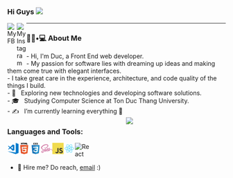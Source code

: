 ### Hi Guys <img src="https://media.giphy.com/media/hvRJCLFzcasrR4ia7z/giphy.gif" width="25px">
<a href="https://www.facebook.com/profile.php?id=100006672887523">
  <img align="left" alt="My FB" width="22px" src="https://img.icons8.com/cute-clipart/50/000000/facebook-new.png" />
</a>
<a href="https://www.instagram.com/ducminh2907/">
  <img align="left" alt="My Instagram" width="22px" src="https://img.icons8.com/cute-clipart/64/000000/instagram-new.png" />
</a>

<hr />
<h3> 👨🏻•💻 About Me </h3>
- Hi, I'm Duc, a Front End web developer. <br/>
- My passion for software lies with dreaming up ideas and making them come true with elegant interfaces. <br/>
- I take great care in the experience, architecture, and code quality of the things I build. <br/>
- 🤔 &nbsp; Exploring new technologies and developing software solutions.<br/>
- 🎓 &nbsp; Studying Computer Science at Ton Duc Thang University.<br/>
- ✍️ &nbsp; I’m currently learning everything 🤣<br/>

<img align='right' src="https://media.giphy.com/media/M9gbBd9nbDrOTu1Mqx/giphy.gif" width="230">

### Languages and Tools:
<img align="left" alt="Visual Studio Code" width="26px" src="https://raw.githubusercontent.com/github/explore/80688e429a7d4ef2fca1e82350fe8e3517d3494d/topics/visual-studio-code/visual-studio-code.png" />
<img align="left" alt="HTML5" width="26px" src="https://raw.githubusercontent.com/github/explore/80688e429a7d4ef2fca1e82350fe8e3517d3494d/topics/html/html.png" />
<img align="left" alt="CSS3" width="26px" src="https://raw.githubusercontent.com/github/explore/80688e429a7d4ef2fca1e82350fe8e3517d3494d/topics/css/css.png" />
<img align="left" alt="Sass" width="26px" src="https://raw.githubusercontent.com/github/explore/80688e429a7d4ef2fca1e82350fe8e3517d3494d/topics/sass/sass.png" />
<img align="left" alt="JavaScript" width="26px" src="https://raw.githubusercontent.com/github/explore/80688e429a7d4ef2fca1e82350fe8e3517d3494d/topics/javascript/javascript.png" />
<img align="left" alt="React" width="26px" src="https://raw.githubusercontent.com/github/explore/80688e429a7d4ef2fca1e82350fe8e3517d3494d/topics/react/react.png" />
<img align="left" alt="React" width="36px" src="https://www.creative-tim.com/assets/frameworks/icon-nextjs-552cecd0240ba0ae7b5fbf899c1ee10cd66f8c38ea6fe77233fd37ad1cff0dca.png" />

<br />
<br />


- 💼 Hire me? Do reach, [email](mailto:ducle7144@gmail.com) :)
